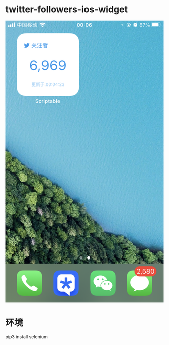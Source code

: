 # twitter-followers-ios-widget

![example](./Images/QQ图片20220409000919.png)

# 环境
pip3 install selenium
